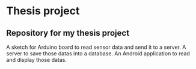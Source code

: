 # Thesis project
## Repository for my thesis project

A sketch for Arduino board to read sensor data and send it to a server. A server to save those datas into a database. An Android application to read and display those datas.
